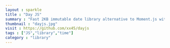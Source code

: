```yaml
---
layout : sparkle
title : "Day JS"
summary : "Fast 2KB immutable date library alternative to Moment.js with the same modern API"
thumbnail : "dayjs.jpg"
visit : https://github.com/xx45/dayjs
tags : ["JS","library","time"]
category : "library"
---
```

